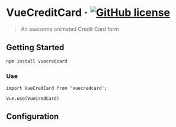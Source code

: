 # VueCreditCard &middot; [![GitHub license](https://img.shields.io/badge/license-GPLv3-blue.svg?style=fla)](https://github.com/lkjimy/vueCredCard/blob/master/LICENSE)
> An awesome animated Credit Card form

## Getting Started

```
npm install vuecredcard
```

### Use

```
import VueCredCard from 'vuecredcard';

Vue.use(VueCredCard)
```

## Configuration
